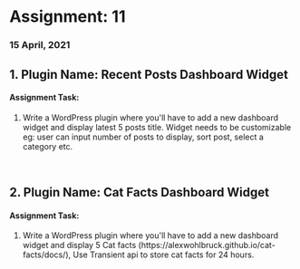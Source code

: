 # Assignment: 11
### 15 April, 2021

## 1. Plugin Name: Recent Posts Dashboard Widget
#### Assignment Task:
<ol>
<li>
Write a WordPress plugin where you'll have to add a new dashboard widget and display latest 5 posts title. Widget needs to be customizable eg: user can input number of posts to display, sort post, select a category etc.</li>
</ol>
<br>

## 2. Plugin Name: Cat Facts Dashboard Widget
#### Assignment Task:
<ol>
<li>
Write a WordPress plugin where you'll have to add a new dashboard widget and display 5 Cat facts (https://alexwohlbruck.github.io/cat-facts/docs/), Use Transient api to store cat facts for 24 hours.</li>
</ol>
<br>
